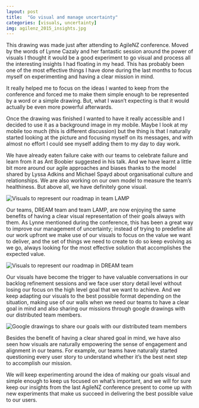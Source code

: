 ```yaml
---
layout: post
title:  "Go visual and manage uncertainty"
categories: [visuals, uncertainty]
img: agilenz_2015_insights.jpg
---
```


This drawing was made just after attending to AgileNZ conference. Moved by the words of Lynne Cazaly and her fantastic session around the power of visuals I thought it would be a good experiment to go visual and process all the interesting insights I had floating in my head. This has probably been one of the most effective things I have done during the last months to focus myself on experimenting and having a clear mission in mind.

It really helped me to focus on the ideas I wanted to keep from the conference and forced me to make them simple enough to be represented by a word or a simple drawing. But, what I wasn’t expecting is that it would actually be even more powerful afterwards.

Once the drawing was finished I wanted to have it really accessible and I decided to use it as a background image in my mobile. Maybe I look at my mobile too much (this is different discussion) but the thing is that I naturally started looking at the picture and focusing myself on its messages, and with almost no effort I could see myself adding them to my day to day work.

We have already eaten failure cake with our teams to celebrate failure and learn from it as Ant Boobier suggested in his talk. And we have learnt a little bit more around our agile approaches and biases thanks to the model shared by Lyssa Adkins and Michael Spayd about organisational culture and relationships. We are also working on our own model to measure the team’s healthiness. But above all, we have definitely gone visual.

![Visuals to represent our roadmap in team LAMP]({{site.baseurl}}/images/lamp-visuals.png)

Our teams, DREAM team and team LAMP, are now enjoying the same benefits of having a clear visual representation of their goals always with them. As Lynne mentioned during the conference, this has been a great way to improve our management of uncertainty; instead of trying to predefine all our work upfront we make use of our visuals to focus on the value we want to deliver, and the set of things we need to create to do so keep evolving as we go, always looking for the most effective solution that accomplishes the expected value.

![Visuals to represent our roadmap in DREAM team]({{site.baseurl}}/images/dream-visuals.png)

Our visuals have become the trigger to have valuable conversations in our backlog refinement sessions and we face user story detail level without losing our focus on the high level goal that we want to achieve. And we keep adapting our visuals to the best possible format depending on the situation, making use of our walls when we need our teams to have a clear goal in mind and also sharing our missions through google drawings with our distributed team members.

![Google drawings to share our goals with our distributed team members]({{site.baseurl}}/images/lamp-gdrawing.png)

Besides the benefit of having a clear shared goal in mind, we have also seen how visuals are naturally empowering the sense of engagement and alignment in our teams. For example, our teams have naturally started questioning every user story to understand whether it’s the best next step to accomplish our mission.

We will keep experimenting around the idea of making our goals visual and simple enough to keep us focused on what’s important, and we will for sure keep our insights from the last AgileNZ conference present to come up with new experiments that make us succeed in delivering the best possible value to our users.
